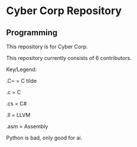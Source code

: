 # Cyber Corp Repository
## Programming

This repository is for Cyber Corp.

This repository currently consists of 6 contributors.

Key/Legend:

.C~ = C tilde

.c = C

.cs = C#

.ll = LLVM

.asm = Assembly

Python is bad, only good for ai.
